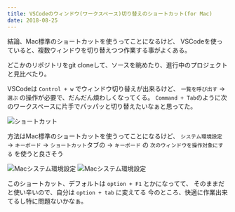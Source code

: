```yaml
---
title: VSCodeのウィンドウ(ワークスペース)切り替えのショートカット(for Mac)
date: 2018-08-25
---
```


結論、Mac標準のショートカットを使うってことになるけど、
VSCodeを使っていると、複数ウィンドウを切り替えつつ作業する事がよくある。

どこかのリポジトリをgit cloneして、ソースを眺めたり、進行中のプロジェクトと見比べたり。

VSCodeは `Control + w` でウィンドウ切り替えが出来るけど、
`一覧を呼び出す` → `選ぶ` の操作が必要で、だんだん煩わしくなってくる。
`Command + Tab`のように次のワークスペースに片手でパッパッと切り替えたいなぁと思ってた。

![ショートカット](/blog/images/vscode-shortcuts.png)

方法はMac標準のショートカットを使うってことになるけど、
`システム環境設定` → `キーボード` → `ショートカット`タブの → `キーボード` の `次のウィンドウを操作対象にする`
を使うと良さそう

![Macシステム環境設定](/blog/images/vscode-image1.png)
![Macシステム環境設定](/blog/images/vscode-image2.png)

このショートカット、デフォルトは `option + F1` とかになってて、
そのままだと使い辛いので、自分は `option + tab` に変えてる
今のところ、快適に作業出来てるし特に問題ないかなぁ。
